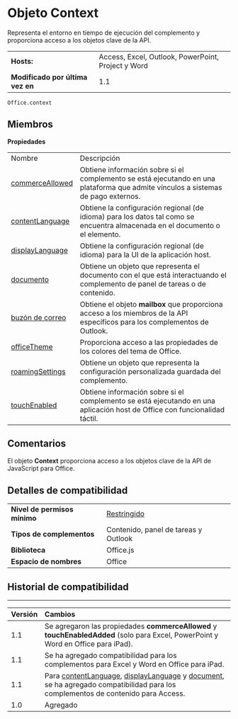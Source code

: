 
# Objeto Context
Representa el entorno en tiempo de ejecución del complemento y proporciona acceso a los objetos clave de la API.

|||
|:-----|:-----|
|**Hosts:**|Access, Excel, Outlook, PowerPoint, Project y Word|
|**Modificado por última vez en**|1.1|

```
Office.context
```


## Miembros


**Propiedades**

|||
|:-----|:-----|
|Nombre|Descripción|
|[commerceAllowed](../../reference/shared/office.context.commerceallowed.md)|Obtiene información sobre si el complemento se está ejecutando en una plataforma que admite vínculos a sistemas de pago externos.|
|[contentLanguage](../../reference/shared/office.context.contentlanguage.md)|Obtiene la configuración regional (de idioma) para los datos tal como se encuentra almacenada en el documento o el elemento.|
|[displayLanguage](../../reference/shared/office.context.displaylanguage.md)|Obtiene la configuración regional (de idioma) para la UI de la aplicación host.|
|[documento](../../reference/shared/office.context.document.md)|Obtiene un objeto que representa el documento con el que está interactuando el complemento de panel de tareas o de contenido.|
|[buzón de correo](../../reference/shared/office.context.mailbox.md)|Obtiene el objeto **mailbox** que proporciona acceso a los miembros de la API específicos para los complementos de Outlook.|
|[officeTheme](../../reference/shared/office.context.officetheme.md)|Proporciona acceso a las propiedades de los colores del tema de Office.|
|[roamingSettings](../../reference/shared/office.context.roamingsettings.md)|Obtiene un objeto que representa la configuración personalizada guardada del complemento.|
|[touchEnabled](../../reference/shared/office.context.touchenabled.md)|Obtiene información sobre si el complemento se está ejecutando en una aplicación host de Office con funcionalidad táctil.|

## Comentarios

El objeto **Context** proporciona acceso a los objetos clave de la API de JavaScript para Office.


## Detalles de compatibilidad



|||
|:-----|:-----|
|**Nivel de permisos mínimo**|[Restringido](../../docs/develop/requesting-permissions-for-api-use-in-content-and-task-pane-add-ins.md)|
|**Tipos de complementos**|Contenido, panel de tareas y Outlook|
|**Biblioteca**|Office.js|
|**Espacio de nombres**|Office|

## Historial de compatibilidad



****


|**Versión**|**Cambios**|
|:-----|:-----|
|1.1|Se agregaron las propiedades **commerceAllowed** y **touchEnabledAdded** (solo para Excel, PowerPoint y Word en Office para iPad).|
|1.1|Se ha agregado compatibilidad para los complementos para Excel y Word en Office para iPad.|
|1.1|Para [contentLanguage](../../reference/shared/office.context.contentlanguage.md), [displayLanguage](../../reference/shared/office.context.displaylanguage.md) y [document](../../reference/shared/office.context.document.md), se ha agregado compatibilidad para los complementos de contenido para Access.|
|1.0|Agregado|
